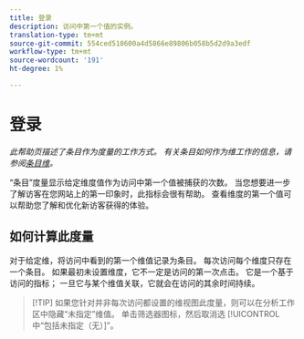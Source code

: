 ```yaml
---
title: 登录
description: 访问中第一个值的实例。
translation-type: tm+mt
source-git-commit: 554ced510600a4d5866e89806b058b5d2d9a3edf
workflow-type: tm+mt
source-wordcount: '191'
ht-degree: 1%

---
```



# 登录

*此帮助页描述了条目作为度量的工作方式。 有关条目如何作为维工作的信息，请参阅[条目维](../dimensions/entry-dimensions.md)。*

“条目”度量显示给定维度值作为访问中第一个值被捕获的次数。 当您想要进一步了解访客在您网站上的第一印象时，此指标会很有帮助。 查看维度的第一个值可以帮助您了解和优化新访客获得的体验。

## 如何计算此度量

对于给定维，将访问中看到的第一个维值记录为条目。 每次访问每个维度只存在一个条目。 如果最初未设置维度，它不一定是访问的第一次点击。 它是一个基于访问的指标； 一旦它与某个维值关联，它就会在访问的其余时间持续。

>[!TIP] 如果您针对并非每次访问都设置的维视图此度量，则可以在分析工作区中隐藏“未指定”维值。 单击筛选器图标，然后取消选 [!UICONTROL 中“包括未指定（无）]”。
